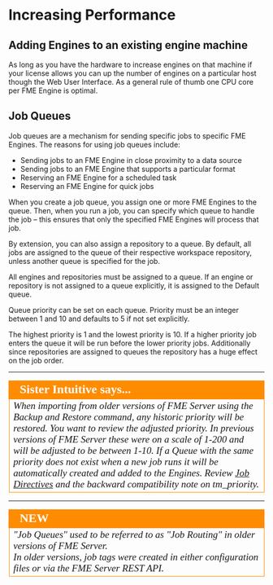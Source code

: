 # Increasing Performance #

##  Adding Engines to an existing engine machine ##

As long as you have the hardware to increase engines on that machine if your license allows you can up the number of engines on a particular host though the Web User Interface. As a general rule of thumb one CPU core per FME Engine is optimal.


## Job Queues ##

Job queues are a mechanism for sending specific jobs to specific FME Engines. The reasons for using job queues include:

- Sending jobs to an FME Engine in close proximity to a data source
- Sending jobs to an FME Engine that supports a particular format
- Reserving an FME Engine for a scheduled task
- Reserving an FME Engine for quick jobs

When you create a job queue, you assign one or more FME Engines to the queue. Then, when you run a job, you can specify which queue to handle the job – this ensures that only the specified FME Engines will process that job.

By extension, you can also assign a repository to a queue. By default, all jobs are assigned to the queue of their respective workspace repository, unless another queue is specified for the job.

All engines and repositories must be assigned to a queue. If an engine or repository is not assigned to a queue explicitly, it is assigned to the Default queue.

Queue priority can be set on each queue.  Priority must be an integer between 1 and 10 and defaults to 5 if not set explicitly.  

The highest priority is 1 and the lowest priority is 10. If a higher priority job enters the queue it will be run before the lower priority jobs. Additionally since repositories are assigned to queues the repository has a huge effect on the job order.


---

<!--sister intuitive Section-->

<table style="border-spacing: 0px">
<tr>
<td style="vertical-align:middle;background-color:darkorange;border: 2px solid darkorange">
<i class="fa fa-info-circle fa-lg fa-pull-left fa-fw" style="color:white;padding-right: 12px;vertical-align:text-top"></i>
<span style="color:white;font-size:x-large;font-weight: bold;font-family:serif">Sister Intuitive says...</span>
</td>
</tr>

<tr>
<td style="border: 1px solid darkorange">
<span style="font-family:serif; font-style:italic; font-size:larger">
When importing from older versions of FME Server using the Backup and Restore command, any historic priority will be restored.  You want to review the adjusted priority.  In previous versions of FME Server these were on a scale of 1-200 and will be adjusted to be between 1-10.  If a Queue with the same priority does not exist when a new job runs it will be automatically created and added to the Engines. Review
<a href="https://docs.safe.com/fme/2019.0/html/FME_Server_Documentation/WebUI/Job-Queues.htm">Job Directives</a> and the backward compatibility note on tm_priority.
</span>
</td>
</tr>
</table>

---

<!--New Section-->

<table style="border-spacing: 0px">
<tr>
<td style="vertical-align:middle;background-color:darkorange;border: 2px solid darkorange">
<i class="fa fa-bolt fa-lg fa-pull-left fa-fw" style="color:white;padding-right: 12px;vertical-align:text-top"></i>
<span style="color:white;font-size:x-large;font-weight: bold;font-family:serif">NEW</span>
</td>
</tr>

<tr>
<td style="border: 1px solid darkorange">
<span style="font-family:serif; font-style:italic; font-size:larger">
"Job Queues" used to be referred to as "Job Routing" in older versions of FME Server.<br>
In older versions, job tags were created in either configuration files or via the FME Server REST API.
</span>
</td>
</tr>
</table>
